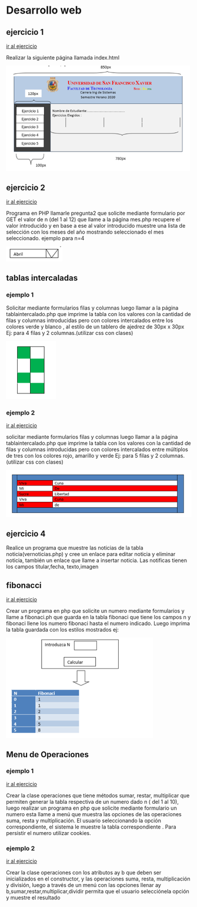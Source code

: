 # Desarrollo web

## ejercicio 1

[ir al ejercicio](https://github.com/Hidel57/ejercicios-web/tree/main/pregunta1)

Realizar la siguiente página llamada index.html

<img src="img_preg/preg_1.png" alt="pregunta 1" width="500">

## ejercicio 2

[ir al ejercicio](https://github.com/Hidel57/ejercicios-web/tree/main/pregunta2)

Programa en PHP llamarle pregunta2 que solicite mediante formulario por GET  el valor de  n (del 1 al 12) que llame a la página mes.php recupere el valor introducido y en base a ese al valor introducido muestre una lista de selección con los meses del año mostrando seleccionado el mes seleccionado. ejemplo para n=4


<img src="img_preg/preg_2_1.png" alt="pregunta 2">
 
## tablas intercaladas
 
### ejemplo 1
 
Solicitar mediante formularios filas y columnas  luego llamar a la página tablaintercalado.php que imprime la tabla con los valores con la cantidad de filas  y columnas introducidas pero con colores intercalados entre los colores verde y blanco , al estilo de un tablero de ajedrez de 30px x 30px  Ej: para 4 filas y 2 columnas.(utilizar css con clases) 
 
<img src="img_preg/preg_4.png" alt="pregunta 3">

### ejemplo 2

[ir al ejercicio](https://github.com/Hidel57/ejercicios-web/tree/main/pregunta3)

solicitar mediante formularios filas y columnas  luego llamar a la página tablaintercalado.php que imprime la tabla con los valores con la cantidad de filas  y columnas introducidas pero con colores intercalados entre múltiplos de tres con los colores rojo, amarillo y verde Ej: para 5 filas y 2 columnas.(utilizar css con clases) 
 
<img src="img_preg/preg_4_1.png" alt="pregunta 3">

## ejercicio 4
 
Realice un programa que muestre las noticias de la tabla noticia(vernoticias.php) y cree un enlace para editar noticia y eliminar noticia, también un enlace que llame a insertar noticia. Las  notificas tienen los campos titular,fecha, texto,imagen
 
## fibonacci

[ir al ejercicio](https://github.com/Hidel57/ejercicios-web/tree/main/fibonacci)

 
Crear  un programa  en php que solicite un numero mediante formularios y llame a fibonaci.ph que guarda en la tabla fibonaci que tiene los campos n y fibonaci llene los numero fibonaci hasta el numero indicado. Luego imprima la tabla guardada con los estilos mostrados ej: 
 
<img src="img_preg/preg_5fib.png" alt="pregunta 1" width="400">

## Menu de Operaciones

### ejemplo 1
[ir al ejercicio](https://github.com/Hidel57/ejercicios-web/tree/main/pregunta5_cookies)

 Crear la clase operaciones que tiene métodos  sumar, restar, multiplicar que permiten generar la tabla respectiva de un numero dado n ( del 1 al 10), luego realizar un programa  en php que solicite mediante formulario un numero esta llame a menú que muestra las opciones de las operaciones suma,  resta  y multiplicación. El usuario seleccionando la opción correspondiente, el sistema le muestre la tabla correspondiente . Para persistir el numero utilizar cookies.

### ejemplo 2

[ir al ejercicio](https://github.com/Hidel57/ejercicios-web/tree/main/pregunta5)

Crear la clase operaciones con los atributos ay b que deben ser inicializados en el constructor, y las operaciones suma, resta, multiplicación y división, luego a través de un menú con las opciones llenar ay b,sumar,restar,multiplicar,dividir permita que el usuario selecciónela opción y muestre el resultado 
